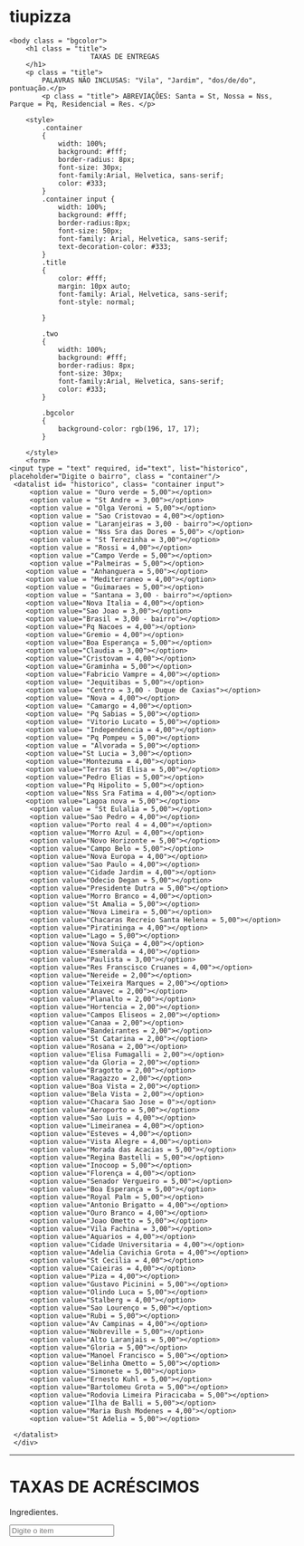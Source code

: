 # tiupizza

<!DOCTYPE html>
<html>
    <head>
<title> TIU PIZZA </title>
    </head>
    
    <body class = "bgcolor">
        <h1 class = "title">
                        TAXAS DE ENTREGAS
        </h1>
        <p class = "title"> 
            PALAVRAS NÃO INCLUSAS: "Vila", "Jardim", "dos/de/do", pontuação.</p>
            <p class = "title"> ABREVIAÇÕES: Santa = St, Nossa = Nss, Parque = Pq, Residencial = Res. </p>

        <style>
            .container
            {
                width: 100%;
                background: #fff;
                border-radius: 8px;
                font-size: 30px;
                font-family:Arial, Helvetica, sans-serif;
                color: #333;
            }
            .container input {
                width: 100%;
                background: #fff;
                border-radius:8px;
                font-size: 50px;
                font-family: Arial, Helvetica, sans-serif;
                text-decoration-color: #333;
            }
            .title
            {
                color: #fff;
                margin: 10px auto;
                font-family: Arial, Helvetica, sans-serif;
                font-style: normal;
        
            }

            .two
            {
                width: 100%;
                background: #fff;
                border-radius: 8px;
                font-size: 30px;
                font-family:Arial, Helvetica, sans-serif;
                color: #333;
            }

            .bgcolor
            {
                background-color: rgb(196, 17, 17);
            }

        </style>
        <form>
    <input type = "text" required, id="text", list="historico", placeholder="Digite o bairro", class = "container"/>
     <datalist id= "historico", class= "container input">
         <option value = "Ouro verde = 5,00"></option>
         <option value = "St Andre = 3,00"></option>
         <option value = "Olga Veroni = 5,00"></option>
         <option value = "Sao Cristovao = 4,00"></option>
         <option value = "Laranjeiras = 3,00 - bairro"></option>
         <option value = "Nss Sra das Dores = 5,00"> </option>
         <option value = "St Terezinha = 3,00"></option>
         <option value = "Rossi = 4,00"></option>
         <option value ="Campo Verde = 5,00"></option>
         <option value ="Palmeiras = 5,00"></option>
        <option value = "Anhanguera = 5,00"></option>
        <option value = "Mediterraneo = 4,00"></option>
        <option value = "Guimaraes = 5,00"></option> 
        <option value = "Santana = 3,00 - bairro"></option>
        <option value="Nova Italia = 4,00"></option>
        <option value="Sao Joao = 3,00"></option>
        <option value="Brasil = 3,00 - bairro"></option>
        <option value="Pq Nacoes = 4,00"></option>
        <option value="Gremio = 4,00"></option>
        <option value="Boa Esperança = 5,00"></option>
        <option value="Claudia = 3,00"></option>
        <option value="Cristovam = 4,00"></option>
        <option value="Graminha = 5,00"></option>
        <option value="Fabricio Vampre = 4,00"></option>
        <option value= "Jequitibas = 5,00"></option>
        <option value= "Centro = 3,00 - Duque de Caxias"></option>
        <option value= "Nova = 4,00"></option>
        <option value= "Camargo = 4,00"></option>
        <option value= "Pq Sabias = 5,00"></option>
        <option value= "Vitorio Lucato = 5,00"></option>
        <option value= "Independencia = 4,00"></option>
        <option value= "Pq Pompeu = 5,00"></option>
        <option value = "Alvorada = 5,00"></option>
        <option value="St Lucia = 3,00"></option>
        <option value="Montezuma = 4,00"></option>
        <option value="Terras St Elisa = 5,00"></option>
        <option value="Pedro Elias = 5,00"></option>
        <option value="Pq Hipolito = 5,00"></option>
        <option value="Nss Sra Fatima = 4,00"></option>
        <option value="Lagoa nova = 5,00"></option>
         <option value = "St Eulalia = 5,00"></option>
         <option value="Sao Pedro = 4,00"></option>
         <option value="Porto real 4 = 4,00"></option>
         <option value="Morro Azul = 4,00"></option>
         <option value="Novo Horizonte = 5,00"></option>
         <option value="Campo Belo = 5,00"></option>
         <option value="Nova Europa = 4,00"></option>
         <option value="Sao Paulo = 4,00"></option>
         <option value="Cidade Jardim = 4,00"></option>
         <option value="Odecio Degan = 5,00"></option>
         <option value="Presidente Dutra = 5,00"></option>
         <option value="Morro Branco = 4,00"></option>
         <option value="St Amalia = 5,00"></option>
         <option value="Nova Limeira = 5,00"></option>
         <option value="Chacaras Recreio Santa Helena = 5,00"></option>
         <option value="Piratininga = 4,00"></option>
         <option value="Lago = 5,00"></option>
         <option value="Nova Suiça = 4,00"></option>
         <option value="Esmeralda = 4,00"></option>
         <option value="Paulista = 3,00"></option>
         <option value="Res Franscisco Cruanes = 4,00"></option>
         <option value="Nereide = 2,00"></option>
         <option value="Teixeira Marques = 2,00"></option>
         <option value="Anavec = 2,00"></option>
         <option value="Planalto = 2,00"></option>
         <option value="Hortencia = 2,00"></option>
         <option value="Campos Eliseos = 2,00"></option>
         <option value="Canaa = 2,00"></option>
         <option value="Bandeirantes = 2,00"></option>
         <option value="St Catarina = 2,00"></option>
         <option value="Rosana = 2,00"></option>
         <option value="Elisa Fumagalli = 2,00"></option>
         <option value="da Gloria = 2,00"></option>
         <option value="Bragotto = 2,00"></option>
         <option value="Ragazzo = 2,00"></option>
         <option value="Boa Vista = 2,00"></option>
         <option value="Bela Vista = 2,00"></option>
         <option value="Chacara Sao Jose = 0"></option>
         <option value="Aeroporto = 5,00"></option>
         <option value="Sao Luis = 4,00"></option>
         <option value="Limeiranea = 4,00"></option>
         <option value="Esteves = 4,00"></option>
         <option value="Vista Alegre = 4,00"></option>
         <option value="Morada das Acacias = 5,00"></option>
         <option value="Regina Bastelli = 5,00"></option>
         <option value="Inocoop = 5,00"></option>
         <option value="Florença = 4,00"></option>
         <option value="Senador Vergueiro = 5,00"></option>
         <option value="Boa Esperança = 5,00"></option>
         <option value="Royal Palm = 5,00"></option>
         <option value="Antonio Brigatto = 4,00"></option>
         <option value="Ouro Branco = 4,00"></option>
         <option value="Joao Ometto = 5,00"></option>
         <option value="Vila Fachina = 3,00"></option>
         <option value="Aquarios = 4,00"></option>
         <option value="Cidade Universitaria = 4,00"></option>
         <option value="Adelia Cavichia Grota = 4,00"></option>
         <option value="St Cecilia = 4,00"></option>
         <option value="Caieiras = 4,00"></option>
         <option value="Piza = 4,00"></option>
         <option value="Gustavo Picinini = 5,00"></option>
         <option value="Olindo Luca = 5,00"></option>
         <option value="Stalberg = 4,00"></option>
         <option value="Sao Lourenço = 5,00"></option>
         <option value="Rubi = 5,00"></option>
         <option value="Av Campinas = 4,00"></option>
         <option value="Nobreville = 5,00"></option>
         <option value="Alto Laranjais = 5,00"></option>
         <option value="Gloria = 5,00"></option>
         <option value="Manoel Francisco = 5,00"></option>
         <option value="Belinha Ometto = 5,00"></option>
         <option value="Simonete = 5,00"></option>
         <option value="Ernesto Kuhl = 5,00"></option>
         <option value="Bartolomeu Grota = 5,00"></option>
         <option value="Rodovia Limeira Piracicaba = 5,00"></option>
         <option value="Ilha de Balli = 5,00"></option>
         <option value="Maria Bush Modenes = 4,00"></option>
         <option value="St Adelia = 5,00"></option>

     </datalist>
     </div>
</form>

<hr> 
<h1 class = "title">
    TAXAS DE ACRÉSCIMOS
</h1>
<P class = "title"> Ingredientes. </P>
<form>
    <input type = "text" required, id="text", list="taxas", placeholder="Digite o item", class = "two"/>
     <datalist id= "taxas", class = "container input">
         <option value="BORDA DE CHOCOLATE = 3,00"></option>
         <option value="PROVOLONE = 4,00"></option>
         <option value="OVO - 2,00"></option>
         <option value="TOMATE = 2,00"></option>
         </datalist>
        </div>
         </form>
</body>
</html>
